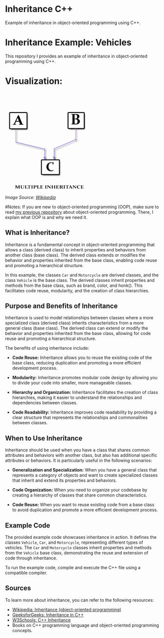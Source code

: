 # Inheritance C++
Example of inheritance in object-oriented programming using C++.

# Inheritance Example: Vehicles
This repository I provides an example of inheritance in object-oriented programming using C++.

# Visualization:
<br> 

![Inheritance Wikipedia](Multiple_Inheritance_Wikipedia.jpg)
<br>
*Image Source: [Wikipedia](https://en.wikipedia.org/wiki/Inheritance_(object-oriented_programming))*
<br>

#Notes: 
If you are new to object-oriented programming (OOP), make sure to read [my previous repository](https://github.com/AMAN-ARABZADEH/OOP_Cpp) about object-oriented programming. There, I explain what OOP is and why we need it.

## What is Inheritance?

Inheritance is a fundamental concept in object-oriented programming that allows a class (derived class) to inherit properties and behaviors from another class (base class). 
The derived class extends or modifies the behavior and properties inherited from the base class, enabling code reuse and promoting a hierarchical structure.

In this example, the classes `Car` and `Motorcycle` are derived classes, and the class `Vehicle` is the base class. 
The derived classes inherit properties and methods from the base class, such as brand, color, and honk(). 
This facilitates code reuse, modularity, and the creation of class hierarchies.

## Purpose and Benefits of Inheritance

Inheritance is used to model relationships between classes where a more specialized class (derived class) inherits characteristics from a more general class (base class). 
The derived class can extend or modify the behavior and properties inherited from the base class, allowing for code reuse and promoting a hierarchical structure.

The benefits of using inheritance include:

- **Code Reuse:** Inheritance allows you to reuse the existing code of the base class, reducing duplication and promoting a more efficient development process.

- **Modularity:** Inheritance promotes modular code design by allowing you to divide your code into smaller, more manageable classes.

- **Hierarchy and Organization:** Inheritance facilitates the creation of class hierarchies, making it easier to understand the relationships and dependencies between classes.

- **Code Readability:** Inheritance improves code readability by providing a clear structure that represents the relationships and commonalities between classes.

## When to Use Inheritance

Inheritance should be used when you have a class that shares common attributes and behaviors with another class, but also has additional specific attributes or behaviors. 
It is particularly useful in the following scenarios:

- **Generalization and Specialization:** When you have a general class that represents a category of objects and want to create specialized classes that inherit and extend its properties and behaviors.

- **Code Organization:** When you need to organize your codebase by creating a hierarchy of classes that share common characteristics.

- **Code Reuse:** When you want to reuse existing code from a base class to avoid duplication and promote a more efficient development process.

## Example Code

The provided example code showcases inheritance in action. 
It defines the classes `Vehicle`, `Car`, and `Motorcycle`, representing different types of vehicles. The `Car` and `Motorcycle` classes inherit properties and methods from the `Vehicle` base class, demonstrating the reuse and extension of code through inheritance.

To run the example code, compile and execute the C++ file using a compatible compiler.

## Sources

To learn more about inheritance, you can refer to the following resources:

- [Wikipedia: Inheritance (object-oriented programming)](https://en.wikipedia.org/wiki/Inheritance_(object-oriented_programming))
- [GeeksforGeeks: Inheritance in C++](https://www.geeksforgeeks.org/inheritance-in-c/)
- [W3Schools: C++ Inheritance](https://www.w3schools.com/cpp/cpp_inheritance.asp)
- Books on C++ programming language and object-oriented programming concepts.


